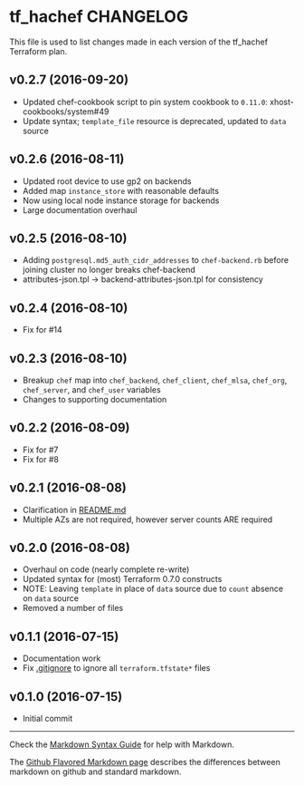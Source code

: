 tf_hachef CHANGELOG
===================

This file is used to list changes made in each version of the tf_hachef Terraform plan.

v0.2.7 (2016-09-20)
-------------------
- Updated chef-cookbook script to pin system cookbook to `0.11.0`: xhost-cookbooks/system#49
- Update syntax; `template_file` resource is deprecated, updated to `data` source

v0.2.6 (2016-08-11)
-------------------
- Updated root device to use gp2 on backends
- Added map `instance_store` with reasonable defaults
- Now using local node instance storage for backends
- Large documentation overhaul

v0.2.5 (2016-08-10)
-------------------
- Adding `postgresql.md5_auth_cidr_addresses` to `chef-backend.rb` before
joining cluster no longer breaks chef-backend
- attributes-json.tpl -> backend-attributes-json.tpl for consistency

v0.2.4 (2016-08-10)
-------------------
- Fix for #14

v0.2.3 (2016-08-10)
-------------------
- Breakup `chef` map into `chef_backend`, `chef_client`, `chef_mlsa`,
`chef_org`, `chef_server`, and `chef_user` variables
- Changes to supporting documentation

v0.2.2 (2016-08-09)
-------------------
- Fix for #7
- Fix for #8

v0.2.1 (2016-08-08)
-------------------
- Clarification in [README.md](README.md)
- Multiple AZs are not required, however server counts ARE required

v0.2.0 (2016-08-08)
-------------------
- Overhaul on code (nearly complete re-write)
- Updated syntax for (most) Terraform 0.7.0 constructs
- NOTE: Leaving `template` in place of `data` source due to `count` absence on
`data` source
- Removed a number of files

v0.1.1 (2016-07-15)
-------------------
- Documentation work
- Fix [.gitignore](.gitignore) to ignore all `terraform.tfstate*` files

v0.1.0 (2016-07-15)
-------------------
- Initial commit

- - -
Check the [Markdown Syntax Guide](http://daringfireball.net/projects/markdown/syntax) for help with Markdown.

The [Github Flavored Markdown page](http://github.github.com/github-flavored-markdown/) describes the differences between markdown on github and standard markdown.
